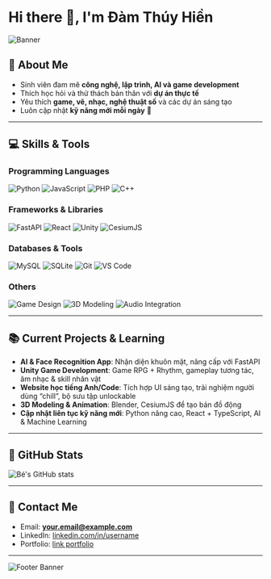 # Hi there 👋, I'm Đàm Thúy Hiền 

![Banner](https://images.unsplash.com/photo-1507525428034-b723cf961d3e?auto=format&fit=crop&w=1350&q=80)

## 🌱 About Me
- Sinh viên đam mê **công nghệ, lập trình, AI và game development**
- Thích học hỏi và thử thách bản thân với **dự án thực tế**
- Yêu thích **game, vẽ, nhạc, nghệ thuật số** và các dự án sáng tạo
- Luôn cập nhật **kỹ năng mới mỗi ngày** 🚀

---

## 💻 Skills & Tools

### Programming Languages
![Python](https://img.shields.io/badge/Python-3776AB?style=for-the-badge&logo=python&logoColor=white)
![JavaScript](https://img.shields.io/badge/JavaScript-F7DF1E?style=for-the-badge&logo=javascript&logoColor=black)
![PHP](https://img.shields.io/badge/PHP-777BB4?style=for-the-badge&logo=php&logoColor=white)
![C++](https://img.shields.io/badge/C++-00599C?style=for-the-badge&logo=c%2B%2B&logoColor=white)

### Frameworks & Libraries
![FastAPI](https://img.shields.io/badge/FastAPI-009688?style=for-the-badge&logo=fastapi&logoColor=white)
![React](https://img.shields.io/badge/React-61DAFB?style=for-the-badge&logo=react&logoColor=black)
![Unity](https://img.shields.io/badge/Unity-000000?style=for-the-badge&logo=unity&logoColor=white)
![CesiumJS](https://img.shields.io/badge/CesiumJS-FF0033?style=for-the-badge&logo=data:image/png;base64,iVBORw0KGgoAAAANSUhEUgAAABAAAAAQCAYAAAAf8/9hAAABJUlEQVR42mL8//8/AyWAVZyj//37/2Z2BxxJ0Q8/BXkEpcFf7j1A+Qp+M/EbjFzP8n/g2w2g7wH3x0gQ6bB+Yv/k0nKfAwD3wn4vXMR/d+mf/++cReAcowfA6gLvwH7LwHw3YCXf8n/CZ/2TgPw/j/o0ICsBfxv4xw3w3/9Y/5iMgfQmIGZgEx8P//vX3b+zG8RAfI/GfVfQ8AIcH+LxqYEMMDA8Mj4Hw//79/vxv4nFgwDRrGHpG7sb7gAAAABJRU5ErkJggg==)

### Databases & Tools
![MySQL](https://img.shields.io/badge/MySQL-4479A1?style=for-the-badge&logo=mysql&logoColor=white)
![SQLite](https://img.shields.io/badge/SQLite-003B57?style=for-the-badge&logo=sqlite&logoColor=white)
![Git](https://img.shields.io/badge/Git-F05032?style=for-the-badge&logo=git&logoColor=white)
![VS Code](https://img.shields.io/badge/VS%20Code-007ACC?style=for-the-badge&logo=visual-studio-code&logoColor=white)

### Others
![Game Design](https://img.shields.io/badge/Game_Design-FAB038?style=for-the-badge)
![3D Modeling](https://img.shields.io/badge/3D_Modeling-8A2BE2?style=for-the-badge)
![Audio Integration](https://img.shields.io/badge/Audio_Integration-FF69B4?style=for-the-badge)

---

## 📚 Current Projects & Learning
- **AI & Face Recognition App**: Nhận diện khuôn mặt, nâng cấp với FastAPI
- **Unity Game Development**: Game RPG + Rhythm, gameplay tương tác, âm nhạc & skill nhân vật
- **Website học tiếng Anh/Code**: Tích hợp UI sáng tạo, trải nghiệm người dùng “chill”, bộ sưu tập unlockable
- **3D Modeling & Animation**: Blender, CesiumJS để tạo bản đồ động
- **Cập nhật liên tục kỹ năng mới**: Python nâng cao, React + TypeScript, AI & Machine Learning

---

## 🌟 GitHub Stats
![Bé's GitHub stats](https://github-readme-stats.vercel.app/api?username=ten-github-cua-be&show_icons=true&theme=radical)

---

## 🔗 Contact Me
- Email: **your.email@example.com**
- LinkedIn: [linkedin.com/in/username](https://linkedin.com/in/username)
- Portfolio: [link portfolio](https://link-portfolio.com)

---

![Footer Banner](https://images.unsplash.com/photo-1498050108023-c5249f4df085?auto=format&fit=crop&w=1350&q=80)
